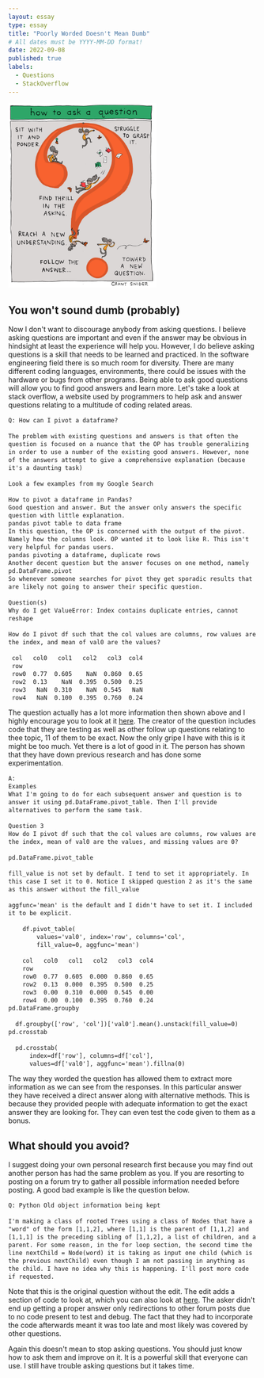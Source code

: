 ```yaml
---
layout: essay
type: essay
title: "Poorly Worded Doesn't Mean Dumb"
# All dates must be YYYY-MM-DD format!
date: 2022-09-08
published: true
labels:
  - Questions
  - StackOverflow
---
```


<img width="300px" class="rounded float-start pe-4" src="../img/question_img.jpg">

## You won't sound dumb (probably)

Now I don't want to discourage anybody from asking questions. I believe asking questions are important and even if the answer may be obvious in hindsight at least the experience will help you. However, I do believe asking questions is a skill that needs to be learned and practiced. In the software engineering field there is so much room for diversity. There are many different coding languages, environments, there could be issues with the hardware or bugs from other programs. Being able to ask good questions will allow you to find good answers and learn more. Let's take a look at stack overflow, a website used by programmers to help ask and answer questions relating to a multitude of coding related areas.

```
Q: How can I pivot a dataframe?

The problem with existing questions and answers is that often the question is focused on a nuance that the OP has trouble generalizing in order to use a number of the existing good answers. However, none of the answers attempt to give a comprehensive explanation (because it's a daunting task)

Look a few examples from my Google Search

How to pivot a dataframe in Pandas?
Good question and answer. But the answer only answers the specific question with little explanation.
pandas pivot table to data frame
In this question, the OP is concerned with the output of the pivot. Namely how the columns look. OP wanted it to look like R. This isn't very helpful for pandas users.
pandas pivoting a dataframe, duplicate rows
Another decent question but the answer focuses on one method, namely pd.DataFrame.pivot
So whenever someone searches for pivot they get sporadic results that are likely not going to answer their specific question.

Question(s)
Why do I get ValueError: Index contains duplicate entries, cannot reshape

How do I pivot df such that the col values are columns, row values are the index, and mean of val0 are the values?

 col   col0   col1   col2   col3  col4
 row
 row0  0.77  0.605    NaN  0.860  0.65
 row2  0.13    NaN  0.395  0.500  0.25
 row3   NaN  0.310    NaN  0.545   NaN
 row4   NaN  0.100  0.395  0.760  0.24

```

The question actually has a lot more information then shown above and I highly encourage you to look at it [here](https://stackoverflow.com/questions/47152691/how-can-i-pivot-a-dataframe). The creator of the question includes code that they are testing as well as other follow up questions relating to thee topic, 11 of them to be exact. Now the only gripe I have with this is it might be too much. Yet there is a lot of good in it. The person has shown that they have down previous research and has done some experimentation.

```
A:
Examples
What I'm going to do for each subsequent answer and question is to answer it using pd.DataFrame.pivot_table. Then I'll provide alternatives to perform the same task.

Question 3
How do I pivot df such that the col values are columns, row values are the index, mean of val0 are the values, and missing values are 0?

pd.DataFrame.pivot_table

fill_value is not set by default. I tend to set it appropriately. In this case I set it to 0. Notice I skipped question 2 as it's the same as this answer without the fill_value

aggfunc='mean' is the default and I didn't have to set it. I included it to be explicit.

    df.pivot_table(
        values='val0', index='row', columns='col',
        fill_value=0, aggfunc='mean')

    col   col0   col1   col2   col3  col4
    row
    row0  0.77  0.605  0.000  0.860  0.65
    row2  0.13  0.000  0.395  0.500  0.25
    row3  0.00  0.310  0.000  0.545  0.00
    row4  0.00  0.100  0.395  0.760  0.24
pd.DataFrame.groupby

  df.groupby(['row', 'col'])['val0'].mean().unstack(fill_value=0)
pd.crosstab

  pd.crosstab(
      index=df['row'], columns=df['col'],
      values=df['val0'], aggfunc='mean').fillna(0)
```

The way they worded the question has allowed them to extract more information as we can see from the responses. In this particular answer they have received a direct answer along with alternative methods. This is because they provided people with adequate information to get the exact answer they are looking for. They can even test the code given to them as a bonus.

## What should you avoid?

I suggest doing your own personal research first because you may find out another person has had the same problem as you. If you are resorting to posting on a forum try to gather all possible information needed before posting. A good bad example is like the question below.

```
Q: Python Old object information being kept

I'm making a class of rooted Trees using a class of Nodes that have a "word" of the form [1,1,2], where [1,1] is the parent of [1,1,2] and [1,1,1] is the preceding sibling of [1,1,2], a list of children, and a parent. For some reason, in the for loop section, the second time the line nextChild = Node(word) it is taking as input one child (which is the previous nextChild) even though I am not passing in anything as the child. I have no idea why this is happening. I'll post more code if requested.

```

Note that this is the original question without the edit. The edit adds a section of code to look at, which you can also look at [here](https://stackoverflow.com/questions/24320779/python-old-object-information-being-kept). The asker didn't end up getting a proper answer only redirections to other forum posts due to no code present to test and debug. The fact that they had to incorporate the code afterwards meant it was too late and most likely was covered by other questions.

Again this doesn't mean to stop asking questions. You should just know how to ask them and improve on it. It is a powerful skill that everyone can use. I still have trouble asking questions but it takes time.

